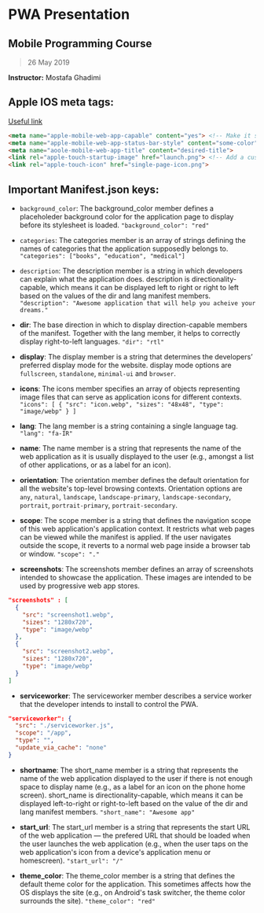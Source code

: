 # PWA Presentation
## Mobile Programming Course
> 26 May 2019


**Instructor:** Mostafa Ghadimi


## Apple IOS meta tags:

[Useful link](https://medium.com/appscope/designing-native-like-progressive-web-apps-for-ios-1b3cdda1d0e8)

```HTML
<meta name="apple-mobile-web-app-capable" content="yes"> <!-- Make it standalone -->
<meta name="apple-mobile-web-app-status-bar-style" content="some-color"> <!-- Change the status bar -->
<meta name="aoole-mobile-web-app-title" content="desired-title">
<link rel="apple-touch-startup-image" href="launch.png"> <!-- Add a custom splash screen -->
<link rel="apple-touch-icon" href="single-page-icon.png">
```

## Important Manifest.json keys:

- `background_color`: The background_color member defines a placeholeder background color for the application page to display before its stylesheet is loaded. `"background_color": "red"`

- `categories`: The categories member is an array of strings defining the names of categories that the application supposedly belongs to. `"categories": ["books", "education", "medical"]`

- `description`: The description member is a string in which developers can explain what the application does. description is directionality-capable, which means it can be displayed left to right or right to left based on the values of the dir and lang manifest members. `"description": "Awesome application that will help you acheive your dreams."`

- **dir**: The base direction in which to display direction-capable members of the manifest. Together with the lang member, it helps to correctly display right-to-left languages. `"dir": "rtl"`

- **display**: The display member is a string that determines the developers’ preferred display mode for the website. display mode options are `fullscreen`, `standalone`, `minimal-ui` and `browser`. 

- **icons**: The icons member specifies an array of objects representing image files that can serve as application icons for different contexts. `"icons": [ { "src": "icon.webp", "sizes": "48x48", "type": "image/webp" } ]`

- **lang**: The lang member is a string containing a single language tag. `"lang": "fa-IR"`

- **name**: The name member is a string that represents the name of the web application as it is usually displayed to the user (e.g., amongst a list of other applications, or as a label for an icon).

- **orientation**: The orientation member defines the default orientation for all the website's top-level browsing contexts. Orientation options are `any`, `natural`, `landscape`, `landscape-primary`, `landscape-secondary`, `portrait`, `portrait-primary`, `portrait-secondary`.

- **scope**: The scope member is a string that defines the navigation scope of this web application's application context. It restricts what web pages can be viewed while the manifest is applied. If the user navigates outside the scope, it reverts to a normal web page inside a browser tab or window. `"scope": "."`

- **screenshots**: The screenshots member defines an array of screenshots intended to showcase the application. These images are intended to be used by progressive web app stores.

```json
"screenshots" : [
  {
    "src": "screenshot1.webp",
    "sizes": "1280x720",
    "type": "image/webp"
  },
  {
    "src": "screenshot2.webp",
    "sizes": "1280x720",
    "type": "image/webp"
  }
]
```

- **serviceworker**: The serviceworker member describes a service worker that the developer intends to install to control the PWA.

```json 
"serviceworker": {
  "src": "./serviceworker.js",
  "scope": "/app",
  "type": "",
  "update_via_cache": "none"
}
```

- **shortname**: The short_name member is a string that represents the name of the web application displayed to the user if there is not enough space to display name (e.g., as a label for an icon on the phone home screen). short_name is directionality-capable, which means it can be displayed left-to-right or right-to-left based on the value of the dir and lang manifest members. `"short_name": "Awesome app"` 

- **start_url**: The start_url member is a string that represents the start URL of the web application — the prefered URL that should be loaded when the user launches the web application (e.g., when the user taps on the web application's icon from a device's application menu or homescreen). `"start_url": "/"`

- **theme_color**: The theme_color member is a string that defines the default theme color for the application. This sometimes affects how the OS displays the site (e.g., on Android's task switcher, the theme color surrounds the site). `"theme_color": "red"`
